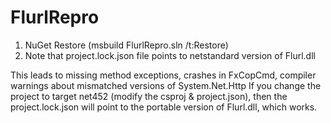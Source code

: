# FlurlRepro
1. NuGet Restore (msbuild FlurlRepro.sln /t:Restore)
2. Note that project.lock.json file points to netstandard version of Flurl.dll

This leads to missing method exceptions, crashes in FxCopCmd, compiler warnings about mismatched versions of System.Net.Http
If you change the project to target net452 (modify the csproj & project.json), then the project.lock.json will point to
the portable version of Flurl.dll, which works.